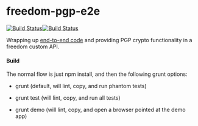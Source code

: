 freedom-pgp-e2e
=================
[![Build Status](https://travis-ci.org/freedomjs/freedom-pgp-e2e.svg?branch=master)](https://travis-ci.org/freedomjs/freedom-pgp-e2e)[![Build Status](https://api.shippable.com/projects/54c823bf5ab6cc135289fbec/badge?branchName=master)](https://app.shippable.com/projects/54c823bf5ab6cc135289fbec/builds/latest)

Wrapping up [end-to-end code](https://github.com/google/end-to-end)
and providing PGP crypto functionality in a freedom custom API.

#### Build
The normal flow is just npm install, and then the
following grunt options:

- grunt (default, will lint, copy, and run phantom tests)

- grunt test (will lint, copy, and run all tests)

- grunt demo (will lint, copy, and open a browser pointed at the demo
app)
